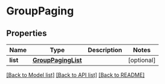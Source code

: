 # GroupPaging

## Properties
Name | Type | Description | Notes
------------ | ------------- | ------------- | -------------
**list** | [**GroupPagingList**](GroupPagingList.md) |  | [optional] 

[[Back to Model list]](../README.md#documentation-for-models) [[Back to API list]](../README.md#documentation-for-api-endpoints) [[Back to README]](../README.md)

